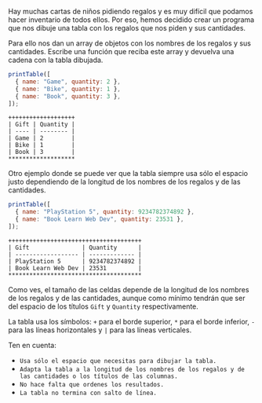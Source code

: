 Hay muchas cartas de niños pidiendo regalos y es muy difícil que podamos hacer inventario de todos ellos. Por eso, hemos decidido crear un programa que nos dibuje una tabla con los regalos que nos piden y sus cantidades.

Para ello nos dan un array de objetos con los nombres de los regalos y sus cantidades. Escribe una función que reciba este array y devuelva una cadena con la tabla dibujada.

```js
printTable([
  { name: "Game", quantity: 2 },
  { name: "Bike", quantity: 1 },
  { name: "Book", quantity: 3 },
]);
```

```
+++++++++++++++++++
| Gift | Quantity |
| ---- | -------- |
| Game | 2        |
| Bike | 1        |
| Book | 3        |
*******************
```

Otro ejemplo donde se puede ver que la tabla siempre usa sólo el espacio justo dependiendo de la longitud de los nombres de los regalos y de las cantidades.

```js
printTable([
  { name: "PlayStation 5", quantity: 9234782374892 },
  { name: "Book Learn Web Dev", quantity: 23531 },
]);
```

```
++++++++++++++++++++++++++++++++++++++
| Gift               | Quantity      |
| ------------------ | ------------- |
| PlayStation 5      | 9234782374892 |
| Book Learn Web Dev | 23531         |
**************************************
```

Como ves, el tamaño de las celdas depende de la longitud de los nombres de los regalos y de las cantidades, aunque como mínimo tendrán que ser del espacio de los títulos `Gift` y `Quantity` respectivamente.

La tabla usa los símbolos: `+` para el borde superior, `*` para el borde inferior, `-` para las líneas horizontales y `|` para las líneas verticales.

Ten en cuenta:

- `Usa sólo el espacio que necesitas para dibujar la tabla.`
- `Adapta la tabla a la longitud de los nombres de los regalos y de las cantidades o los títulos de las columnas.`
- `No hace falta que ordenes los resultados.`
- `La tabla no termina con salto de línea.`
